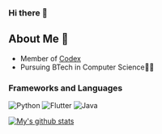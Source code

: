 ### Hi there 👋

<!--
**rokkam7784/rokkam7784** is a ✨ _special_ ✨ repository because its `README.md` (this file) appears on your GitHub profile.

Here are some ideas to get you started:

- 🔭 I’m currently working on ...
- 🌱 I’m currently learning ...
- 👯 I’m looking to collaborate on ...
- 🤔 I’m looking for help with ...
- 💬 Ask me about ...
- 📫 How to reach me: ...
- 😄 Pronouns: ...
- ⚡ Fun fact: ...
-->

## About Me 🔭 
- Member of [Codex](https://github.com/codex-iter)
- Pursuing BTech in Computer Science👨‍🎓


### Frameworks and Languages

![Python](https://img.shields.io/badge/Python-3776AB?style=flat-square&logo=Python&logoColor=white)
![Flutter](https://img.shields.io/badge/Dart-2bb7f6?style=flat-square&logo=Dart&logoColor=white)
![Java](https://img.shields.io/badge/Java-ea2d2f?style=flat-square&logo=java&logoColor=white)


[![My's github stats](https://github-readme-stats.vercel.app/api?username=rokkam7784&show_icons=truetheme=radical&hide=stars)](https://github.com/anuraghazra/github-readme-stats)
